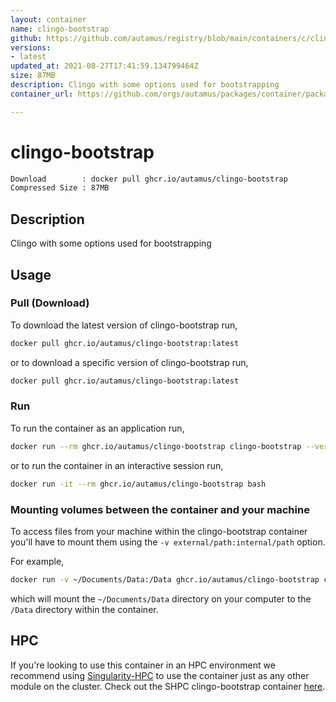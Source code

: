 ```yaml
---
layout: container
name: clingo-bootstrap
github: https://github.com/autamus/registry/blob/main/containers/c/clingo-bootstrap/spack.yaml
versions:
- latest
updated_at: 2021-08-27T17:41:59.134799464Z
size: 87MB
description: Clingo with some options used for bootstrapping
container_url: https://github.com/orgs/autamus/packages/container/package/clingo-bootstrap

---
```

# clingo-bootstrap
```bash 
Download        : docker pull ghcr.io/autamus/clingo-bootstrap
Compressed Size : 87MB
```

## Description
Clingo with some options used for bootstrapping

## Usage
### Pull (Download)
To download the latest version of clingo-bootstrap run,

```bash
docker pull ghcr.io/autamus/clingo-bootstrap:latest
```

or to download a specific version of clingo-bootstrap run,

```bash
docker pull ghcr.io/autamus/clingo-bootstrap:latest
```
### Run
To run the container as an application run,
```bash
docker run --rm ghcr.io/autamus/clingo-bootstrap clingo-bootstrap --version
```

or to run the container in an interactive session run,
```bash
docker run -it --rm ghcr.io/autamus/clingo-bootstrap bash
```

### Mounting volumes between the container and your machine
To access files from your machine within the clingo-bootstrap container you'll have to mount them using the `-v external/path:internal/path` option.

For example,
```bash
docker run -v ~/Documents/Data:/Data ghcr.io/autamus/clingo-bootstrap clingo-bootstrap /Data/myData.csv
```
which will mount the `~/Documents/Data` directory on your computer to the `/Data` directory within the container.

## HPC
If you're looking to use this container in an HPC environment we recommend using [Singularity-HPC](https://singularity-hpc.readthedocs.io) to use the container just as any other module on the cluster. Check out the SHPC clingo-bootstrap container [here](https://singularityhub.github.io/singularity-hpc/r/ghcr.io-autamus-clingo-bootstrap/).